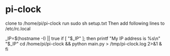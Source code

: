 # pi-clock

clone to /home/pi/pi-clock
run sudo sh setup.txt
Then add following lines to /etc/rc.local

_IP=$(hostname -I) || true
if [ "$_IP" ]; then
  printf "My IP address is %s\n" "$_IP"
  cd /home/pi/pi-clock && python main.py > /tmp/pi-clock.log 2>&1 &
fi
